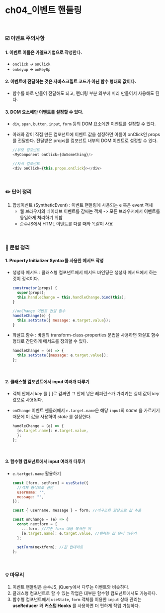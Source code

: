 # ch04_이벤트 핸들링

<br/>

### :ballot_box_with_check: 이벤트 주의사항
#### 1. 이벤트 이름은 카멜표기법으로 작성한다.
- `onclick` -> `onClick`
- `onkeyup` -> `onKeyUp`
    

#### 2. 이벤트에 전달하는 것은 자바스크립트 코드가 아닌 함수 형태의 값이다.
- 함수를 바로 만들어 전달해도 되고, 렌더링 부분 외부에 미리 만들어서 사용해도 된다.
    

#### 3. DOM 요소에만 이벤트를 설정할 수 있다.
- `div`, `span`, `button`, `input`, `form` 등의 DOM 요소에만 이벤트를 설정할 수 있다.
- 아래와 같이 직접 만든 컴포넌트에 이벤트 값을 설정하면 이름이 onClick인 props를 전달한다. 전달받은 props를 컴포넌트 내부의 DOM 이벤트로 설정할 수 있다.
  
  ```javascript
  //부모 컴포넌트
  <MyComponent onClick={doSomething}/>
  ```
  ```javascript
  //자식 컴포넌트
  <div onClick={this.props.onClick}></div>
  ```

<br/>


### :pencil2: 단어 정리
1. 합성이벤트 (SyntheticEvent) : 이벤트 핸들링에 사용되는 e 혹은 event 객체
   - 웹 브라우저의 네이티브 이벤트를 감싸는 객체 -> 모든 브라우저에서 이벤트를 동일하게 처리하기 위함
   - 순수JS에서 HTML 이벤트를 다룰 때와 똑같이 사용
    

<br/>


### :pencil: 문법 정리
#### 1. Property Initializer Syntax를 사용한 메서드 작성
* 생성자 메서드 : 클래스형 컴포넌트에서 메서드 바인딩은 생성자 메서드에서 하는 것이 정석이다.
  
  ```javascript
  constructor(props) {
    super(props);
    this.handleChange = this.handleChange.bind(this);
  }

  //onChange 이벤트 전달 함수
  handleChange(e) {
    this.setState({ message: e.target.value}); 
  }
  ```
   
* 화살표 함수 : 바벨의 transform-class-properties 문법을 사용하면 화살표 함수 형태로 간단하게 메서드를 정의할 수 있다.
  
  ```javascript
  handleChange = (e) => {
    this.setState({message: e.target.value});
  };
  ```
 
<br/>

       
#### 2. 클래스형 컴포넌트에서 input 여러개 다루기
- 객체 안에서 _key_ 를 [  ]로 감싸면 그 안에 넣은 레퍼런스가 가리키는 실제 값이 _key_ 값으로 사용된다.
- `onChange` 이벤트 핸들러에서 `e.target.name`은 해당 `input`의 _name_ 을 가르키기 때문에 이 값을 사용하여 _state_ 를 설정한다.
  
  ```javascript
  handleChange = (e) => {
    [e.target.name]: e.target.value,
    };
  };
  ```
  
<br/>

      
#### 3. 함수형 컴포넌트에서 input 여러개 다루기
* `e.tartget.name` 활용하기
  
  ```javascript
  const [form, setForm] = useState({
    //객체 형식으로 선언
    username: "",
    message: "",
  });

  const { username, message } = form; //비구조화 할당으로 값 추출

  const onChange = (e) => {
    const nextform = {
      ...form, //기존 form 내용 복사한 뒤
      [e.target.name]: e.target.value, //원하는 값 덮어 씌우기
    };

    setForm(nextform); //값 업데이트
  };
  ```


<br/>


### :bulb: 마무리
1. 이벤트 핸들링은 순수JS, jQuery에서 다루는 이벤트와 비슷하다.
2. 클래스형 컴포넌트로 할 수 있는 작업은 대부분 함수형 컴포넌트에서도 가능하다.
3. 함수형 컴포넌트에서 `useState`, `form` 객체를 이용한 `input` 상태 관리는 __useReducer__ 와 __커스텀 Hooks__ 를 사용하면 더 편하게 작업 가능하다.
